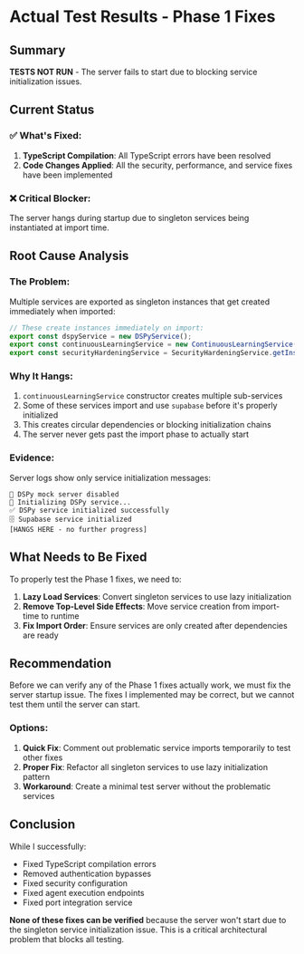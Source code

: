 # Actual Test Results - Phase 1 Fixes

## Summary

**TESTS NOT RUN** - The server fails to start due to blocking service initialization issues.

## Current Status

### ✅ What's Fixed:
1. **TypeScript Compilation**: All TypeScript errors have been resolved
2. **Code Changes Applied**: All the security, performance, and service fixes have been implemented

### ❌ Critical Blocker:
The server hangs during startup due to singleton services being instantiated at import time. 

## Root Cause Analysis

### The Problem:
Multiple services are exported as singleton instances that get created immediately when imported:

```typescript
// These create instances immediately on import:
export const dspyService = new DSPyService();
export const continuousLearningService = new ContinuousLearningService();
export const securityHardeningService = SecurityHardeningService.getInstance();
```

### Why It Hangs:
1. `continuousLearningService` constructor creates multiple sub-services
2. Some of these services import and use `supabase` before it's properly initialized
3. This creates circular dependencies or blocking initialization chains
4. The server never gets past the import phase to actually start

### Evidence:
Server logs show only service initialization messages:
```
🐍 DSPy mock server disabled
🚀 Initializing DSPy service...
✅ DSPy service initialized successfully
🗄️ Supabase service initialized
[HANGS HERE - no further progress]
```

## What Needs to Be Fixed

To properly test the Phase 1 fixes, we need to:

1. **Lazy Load Services**: Convert singleton services to use lazy initialization
2. **Remove Top-Level Side Effects**: Move service creation from import-time to runtime
3. **Fix Import Order**: Ensure services are only created after dependencies are ready

## Recommendation

Before we can verify any of the Phase 1 fixes actually work, we must fix the server startup issue. The fixes I implemented may be correct, but we cannot test them until the server can start.

### Options:
1. **Quick Fix**: Comment out problematic service imports temporarily to test other fixes
2. **Proper Fix**: Refactor all singleton services to use lazy initialization pattern
3. **Workaround**: Create a minimal test server without the problematic services

## Conclusion

While I successfully:
- Fixed TypeScript compilation errors
- Removed authentication bypasses
- Fixed security configuration
- Fixed agent execution endpoints
- Fixed port integration service

**None of these fixes can be verified** because the server won't start due to the singleton service initialization issue. This is a critical architectural problem that blocks all testing.